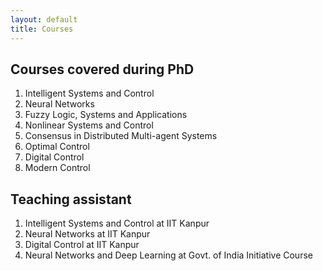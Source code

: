 ```yaml
---
layout: default
title: Courses
---
```

## <a class="highlighted"> <b> Courses covered during PhD</b></a>
<ol class="square-bracket-list">
  <li> Intelligent Systems and Control </li>
  <li> Neural Networks </li>
  <li> Fuzzy Logic, Systems and Applications </li>
  <li> Nonlinear Systems and Control </li>
  <li> Consensus in Distributed Multi-agent Systems </li>
  <li>  Optimal Control </li>
  <li> Digital Control </li>
  <li> Modern Control </li>
</ol>

## <a class="highlighted"> <b> Teaching assistant </b></a>
<ol class="square-bracket-list">
  <li> Intelligent Systems and Control at <a class="highlighted"> IIT Kanpur</a> </li>
  <li> Neural Networks at <a class="highlighted"> IIT Kanpur</a> </li>
  <li> Digital Control at <a class="highlighted"> IIT Kanpur</a> </li>
  <li> Neural Networks and Deep Learning at <a class="highlighted"> Govt. of India Initiative Course</a> </li>
</ol>
